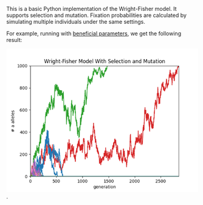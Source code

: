 This is a basic Python implementation of the Wright-Fisher model. It supports selection and mutation. Fixation probabilities are calculated by simulating multiple individuals under the same settings.

For example, running with [beneficial parameters](wright_fisher.py?plain=1#L8), we get the following result:

![Wright-Fisher with beneficial parameters](images/wright_fisher_example.png).